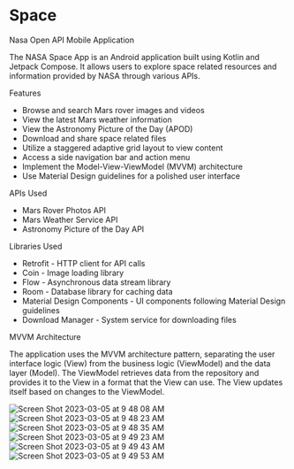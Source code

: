 # Space
Nasa Open API Mobile Application 


The NASA Space App is an Android application built using Kotlin and Jetpack Compose. It allows users to explore space related resources and information provided by NASA through various APIs.

Features

- Browse and search Mars rover images and videos
- View the latest Mars weather information
- View the Astronomy Picture of the Day (APOD)
- Download and share space related files
- Utilize a staggered adaptive grid layout to view content
- Access a side navigation bar and action menu
- Implement the Model-View-ViewModel (MVVM) architecture
- Use Material Design guidelines for a polished user interface


APIs Used

- Mars Rover Photos API
- Mars Weather Service API
- Astronomy Picture of the Day API


Libraries Used

- Retrofit - HTTP client for API calls
- Coin - Image loading library
- Flow - Asynchronous data stream library
- Room - Database library for caching data
- Material Design Components - UI components following Material Design guidelines
- Download Manager - System service for downloading files


MVVM Architecture

The application uses the MVVM architecture pattern, separating the user interface logic (View) from the business logic (ViewModel) and the data layer (Model). The ViewModel retrieves data from the repository and provides it to the View in a format that the View can use. The View updates itself based on changes to the ViewModel.



![Screen Shot 2023-03-05 at 9 48 08 AM](https://user-images.githubusercontent.com/86651172/222970986-df864b86-7498-4193-b148-540552d91b81.png)
![Screen Shot 2023-03-05 at 9 48 23 AM](https://user-images.githubusercontent.com/86651172/222970987-d37441fc-021a-45e1-882e-b62309e9a6d2.png)
![Screen Shot 2023-03-05 at 9 48 35 AM](https://user-images.githubusercontent.com/86651172/222970988-4fc75ae8-9618-4005-bdbf-9485f008a7c4.png)
![Screen Shot 2023-03-05 at 9 49 23 AM](https://user-images.githubusercontent.com/86651172/222970990-a7bb028e-532c-4af2-85a0-fba722ddfb0b.png)
![Screen Shot 2023-03-05 at 9 49 43 AM](https://user-images.githubusercontent.com/86651172/222970992-6cadb0c2-495b-4e6b-9cff-db4c1d0678e8.png)
![Screen Shot 2023-03-05 at 9 49 53 AM](https://user-images.githubusercontent.com/86651172/222970996-406a5a39-c566-4a6a-a6c7-c4cbdbc56dd1.png)

